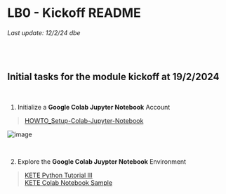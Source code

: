 # LB0 - Kickoff README
###### Last update: 12/2/24 dbe
</br>

## Initial tasks for the module kickoff at 19/2/2024
</br>

1. Initialize a **Google Colab Jupyter Notebook** Account 

> [HOWTO_Setup-Colab-Jupyter-Notebook](https://github.com/sawubona-gmbh/BINA-FS24-WORK/blob/main/LB00-Kickoff/HOWTO_Setup-JupyterNotebook.md)  

![image](https://github.com/sawubona-repo/BINA-FS24-WORK/assets/52699611/bf7087e9-3f1e-483e-b274-85c814eae929)

</br>

2. Explore the **Google Colab Juypter Notebook** Environment 

> [KETE Python Tutorial III](LB00-Kickoff/DOC/Jupyter_Tutorial_Google-Colab-Notebooks.pdf)    
> [KETE Colab Notebook Sample](LB00-Kickoff/CODE/JUPYTER_Tutorial-1_Colaboratory_Features.ipynb)  

